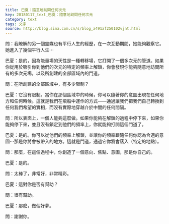 ```yaml
---
title: 巴夏：隨意地訪問任何次元
key: 20180117_text_巴夏：隨意地訪問任何次元
category: text
tags: 文字
source: http://blog.sina.com.cn/s/blog_a491af250102vjnt.html
---
```


問：我瞭解的另一個靈媒也有平行人生的經歷，在一次互動期間，她能夠觀察它。她進入了幾個平行人生⋯

巴夏：是的，因為能量場的天性是一種轉移場，它打開了一個多次元的管道。如果你從用於吸引你到他們的次元的特定的頻率上解鎖，你會發現你能夠隨意地訪問所有的多次元場，以及所創建的全部區域內的門道。

問：在所創建的全部區域中，有多少限制？

巴夏：它沒有限制。當你在那個區域中的時候，你可以隨著你的意圖出現在任何地方和任何時候。這就是我們在飛船中運作的方式——通過讓我們把我們自己轉換到任何我們希望的實相，而沒有實際地穿越介於中間的任何間隔。

問：所以表面上，一個人能夠這麼做。如果你能夠在解鎖的過程中停下來，如果你能夠停下來，並且沒有鎖定到他們的頻率上，你就能夠打開這個門道了。

巴夏：是的。你可以從他們的頻率上解鎖，並讓你的頻率跟隨任何你認為合適的意圖⋯那是你將會被帶入的地方。這就是門道，通過它你將會落入（特定的地點）。

問：那麼，在這個過程中，你創造了一個意向、焦點、意圖，那是你自己的。

巴夏：是的。

問：太棒了，非常好，非常精彩。

巴夏：這對你是否有幫助？

問：很有幫助。

巴夏：那麼，做個好夢。

問：謝謝你。
